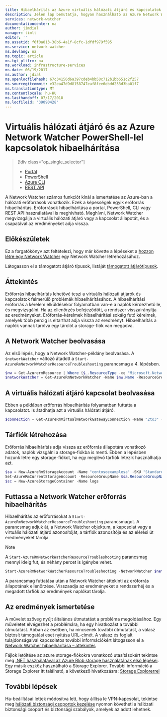 ```yaml
---
title: Hibaelhárítás az Azure virtuális hálózati átjáró és kapcsolatok – PowerShell |} A Microsoft Docs
description: Jelen lap bemutatja, hogyan használható az Azure Network Watcher PowerShell-parancsmag hibáinak elhárítása
services: network-watcher
documentationcenter: na
author: jimdial
manager: timlt
editor: ''
ms.assetid: f6f0a813-38b6-4a1f-8cfc-1dfdf979f595
ms.service: network-watcher
ms.devlang: na
ms.topic: article
ms.tgt_pltfrm: na
ms.workload: infrastructure-services
ms.date: 06/19/2017
ms.author: jdial
ms.openlocfilehash: 67c34156d6a397cdeb4bb50c712b1bb651c2f257
ms.sourcegitcommit: e32ea47d9d8158747eaf8fee6ebdd238d3ba01f7
ms.translationtype: MT
ms.contentlocale: hu-HU
ms.lasthandoff: 07/17/2018
ms.locfileid: "39090428"
---
```

# <a name="troubleshoot-virtual-network-gateway-and-connections-using-azure-network-watcher-powershell"></a>Virtuális hálózati átjáró és az Azure Network Watcher PowerShell-lel kapcsolatok hibaelhárítása

> [!div class="op_single_selector"]
> - [Portál](diagnose-communication-problem-between-networks.md)
> - [PowerShell](network-watcher-troubleshoot-manage-powershell.md)
> - [Azure CLI](network-watcher-troubleshoot-manage-cli.md)
> - [REST API](network-watcher-troubleshoot-manage-rest.md)

A Network Watcher számos funkciót kínál a ismertetése az Azure-ban a hálózati erőforrások vonatkozik. Ezek a képességek egyik erőforrás hibaelhárítás. Erőforrások hibaelhárítása a portal, PowerShell, CLI vagy REST API használatával is meghívható. Meghívni, Network Watcher megvizsgálja a virtuális hálózati átjáró vagy a kapcsolat állapotát, és a csapatával az eredményeket adja vissza.

## <a name="before-you-begin"></a>Előkészületek

Ez a forgatókönyv azt feltételezi, hogy már követte a lépéseket a [hozzon létre egy Network Watcher](network-watcher-create.md) egy Network Watcher létrehozásához.

Látogasson el a támogatott átjáró típusok, listáját [támogatott átjárótípusok](network-watcher-troubleshoot-overview.md#supported-gateway-types).

## <a name="overview"></a>Áttekintés

Erőforrás hibaelhárítás lehetővé teszi a virtuális hálózati átjárók és kapcsolatok felmerülő problémák hibaelhárításához. A hibaelhárítási erőforrás a kérelem elküldésekor folyamatban van-e a naplók kérdezhető le, és megvizsgálni. Ha az ellenőrzés befejeződött, a rendszer visszairányítja az eredményeket. Erőforrás-kérelmek hibaelhárítási sokáig futó kérelmek, amelyek több percig is eltarthat adja vissza az eredményt. Hibaelhárítás a naplók vannak tárolva egy tárolót a storage-fiók van megadva.

## <a name="retrieve-network-watcher"></a>A Network Watcher beolvasása

Az első lépés, hogy a Network Watcher-példány beolvasása. A `$networkWatcher` változó átadott a `Start-AzureRmNetworkWatcherResourceTroubleshooting` parancsmag a 4. lépésben.

```powershell
$nw = Get-AzurermResource | Where {$_.ResourceType -eq "Microsoft.Network/networkWatchers" -and $_.Location -eq "WestCentralUS" } 
$networkWatcher = Get-AzureRmNetworkWatcher -Name $nw.Name -ResourceGroupName $nw.ResourceGroupName 
```

## <a name="retrieve-a-virtual-network-gateway-connection"></a>A virtuális hálózati átjáró kapcsolat beolvasása

Ebben a példában erőforrás hibaelhárítás folyamatban futtatta a kapcsolatot. Is átadhatja azt a virtuális hálózati átjáró.

```powershell
$connection = Get-AzureRmVirtualNetworkGatewayConnection -Name "2to3" -ResourceGroupName "testrg"
```

## <a name="create-a-storage-account"></a>Tárfiók létrehozása

Erőforrás hibaelhárítás adja vissza az erőforrás állapotára vonatkozó adatok, naplók vizsgálni a storage-fiókba is menti. Ebben a lépésben hozunk létre egy storage-fiókot, ha egy meglévő tárfiók létezik használhatja azt.

```powershell
$sa = New-AzureRmStorageAccount -Name "contosoexamplesa" -SKU "Standard_LRS" -ResourceGroupName "testrg" -Location "WestCentralUS"
Set-AzureRmCurrentStorageAccount -ResourceGroupName $sa.ResourceGroupName -Name $sa.StorageAccountName
$sc = New-AzureStorageContainer -Name logs
```

## <a name="run-network-watcher-resource-troubleshooting"></a>Futtassa a Network Watcher erőforrás hibaelhárítás

Hibaelhárítás az erőforrásokat a `Start-AzureRmNetworkWatcherResourceTroubleshooting` parancsmagot. A parancsmag adjuk át, a Network Watcher objektum, a kapcsolat vagy a virtuális hálózati átjáró azonosítóját, a tárfiók azonosítója és az elérési út eredményeket tárolja.

> [!NOTE]
> A `Start-AzureRmNetworkWatcherResourceTroubleshooting` parancsmag mennyi ideig fut, és néhány percet is igénybe vehet.

```powershell
Start-AzureRmNetworkWatcherResourceTroubleshooting -NetworkWatcher $networkWatcher -TargetResourceId $connection.Id -StorageId $sa.Id -StoragePath "$($sa.PrimaryEndpoints.Blob)$($sc.name)"
```

A parancsmag futtatása után a Network Watcher áttekinti az erőforrás állapotának ellenőrzése. Visszaadja az eredményeket a rendszerhéj és a megadott tárfiók az eredmények naplókat tárolja.

## <a name="understanding-the-results"></a>Az eredmények ismertetése

A művelet szöveg nyújt általános útmutatást a probléma megoldásához. Egy műveletet elvégezhet a problémára, ha egy hivatkozást a további útmutatást. Abban az esetben, ha nincsenek további útmutatást, a válasz biztosít támogatási eset nyitása URL-címét.  A válasz és foglalt tulajdonságaival kapcsolatos további információkért látogasson el a [Network Watcher hibaelhárítása – áttekintés](network-watcher-troubleshoot-overview.md)

Fájlok letöltése az azure storage-fiókokra vonatkozó utasításokért tekintse meg [.NET használatával az Azure Blob storage használatának első lépései](../storage/blobs/storage-dotnet-how-to-use-blobs.md). Egy másik eszköz használható a Storage Explorer. További információ a Storage Explorer itt található, a következő hivatkozásra: [Storage Explorerrel](http://storageexplorer.com/)

## <a name="next-steps"></a>További lépések

Ha-beállításai lettek módosítva lett, hogy állítsa le VPN-kapcsolat, tekintse meg [hálózati biztonsági csoportok kezelése](../virtual-network/manage-network-security-group.md) nyomon követheti a hálózati biztonsági csoport és biztonsági szabályok, amelyek az adott lehetnek.
